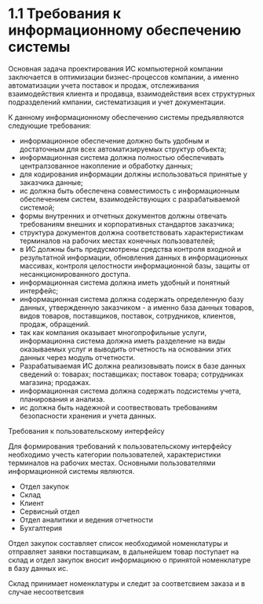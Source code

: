 # 1.1 Требования к информационному обеспечению системы
Основная задача проектирования ИС компьютерной компании заключается в оптимизации бизнес-процессов компании, а именно автоматизации учета поставок и продаж, отслеживания взаимодействия клиента и продавца, взаимодействия всех структурных подразделений кмпании, систематизация и учет документации.

К данному информационному обеспечению системы предъявляются следующие  требования:

- информационное обеспечение должно быть удобным и достаточным для всех автоматизируемых структур объекта;
- информационная система должна полностью обеспечивать централзованное накопление и обработку данных;
-   для кодирования информации должны использоваться принятые у заказчика данные;
-  ис  должна быть обеспечена совместимость с информационным обеспечением систем, взаимодействующих с разрабатываемой системой;
-   формы внутренних  и отчетных документов должны отвечать требованиям внешних и корпоративных стандартов заказчика;
-   структура документов должна соответствовать характеристикам терминалов на рабочих местах конечных пользователей;
-   в ИС должны быть предусмотрены средства контроля входной и результатной информации, обновления данных в информационных массивах, контроля целостности информационной базы, защиты от несанкционированного доступа.
- информационная система должна иметь удобный и понятный интерфейс;
- информационная система должна содержать определенную базу данных, утвержденную заказчиком - а именно база данных товаров, видов товаров, поставщиков, поставок, сотрудников, клиентов, продаж, обращений. 
- так как компания оказывает многопрофильные услуги, информационна система должна иметь разделение на виды оказываемых услуг и выводить отчетность на основании этих данных через модуль отчетности.
- Разрабатываемая ИС должна реализовывать поиск в базе данных сведений о: товарах; поставщиках; поставок товара; сотрудниках магазина; продажах.
- информационная система должна содержать подсистемы учета, планирования и анализа. 
- ис должна быть надежной и соотвествовать требованиям безопасности хранения и учета данных. 

Требования к пользовательскому интерфейсу

Для формирования требований к пользовательскому интерфейсу необходимо учесть категории пользователей, характеристики терминалов на рабочих местах.
Основными пользователями информационной системы являются.

- Отдел закупок 
- Склад 
- Клиент
- Сервисный отдел
- Отдел аналитики и ведения отчетности 
- Бухгалтерия 

Отдел закупок составляет список необходимой номенклатуры и отправляет заявки поставщикам, в дальнейшем товар поступает на склад и отдел закупок вносит информациюю о принятой номенклатуре в базу данных ис. 

Склад принимает номенклатуры и следит за соответсвием заказа и в случае несоответсвия 




